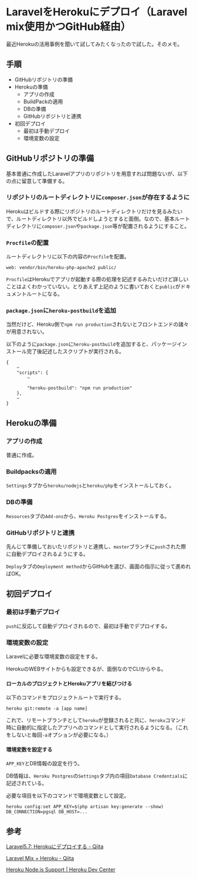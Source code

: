 # LaravelをHerokuにデプロイ（Laravel mix使用かつGitHub経由）


最近Herokuの活用事例を聞いて試してみたくなったので試した。そのメモ。

## 手順

+ GitHubリポジトリの準備
+ Herokuの準備
  + アプリの作成
  + BuildPackの適用
  + DBの準備
  + GitHubリポジトリと連携
+ 初回デプロイ
  + 最初は手動デプロイ
  + 環境変数の設定


## GitHubリポジトリの準備

基本普通に作成したLaravelアプリのリポジトリを用意すれば問題ないが、以下の点に留意して準備する。

### リポジトリのルートディレクトリに`composer.json`が存在するように

Herokuはビルドする際にリポジトリのルートディレクトリだけを見るみたいで、ルートディレクトリ以外でビルドしようとすると面倒。なので、基本ルートディレクトリに`composer.json`や`package.json`等が配置されるようにすること。

### `Procfile`の配置

ルートディレクトリに以下の内容の`Procfile`を配置。

```
web: vendor/bin/heroku-php-apache2 public/
```

`Procfile`はHerokuでアプリが起動する際の処理を記述するみたいだけど詳しいことはよくわかっていない。とりあえず上記のように書いておくと`public`がドキュメントルートになる。

### `package.json`に`heroku-postbuild`を追加

当然だけど、Heroku側で`npm run production`されないとフロントエンドの諸々が用意されない。

以下のように`package.json`に`heroku-postbuild`を追加すると、パッケージインストール完了後記述したスクリプトが実行される。

```
{
    ~
    "scripts": {
        ~

        "heroku-postbuild": "npm run production"
    },
    ~
}
```


## Herokuの準備

### アプリの作成

普通に作成。

### Buildpacksの適用

`Settings`タブから`heroku/nodejs`と`heroku/php`をインストールしておく。

### DBの準備

`Resources`タブの`Add-ons`から、`Heroku Postgres`をインストールする。

### GitHubリポジトリと連携

先んじて準備しておいたリポジトリと連携し、`master`ブランチに`push`された際に自動デプロイされるようにする。

`Deploy`タブの`Deployment method`からGitHubを選び、画面の指示に従って進めればOK。


## 初回デプロイ

### 最初は手動デプロイ

`push`に反応して自動デプロイされるので、最初は手動でデプロイする。

### 環境変数の設定

Laravelに必要な環境変数の設定をする。

HerokuのWEBサイトからも設定できるが、面倒なのでCLIからやる。

#### ローカルのプロジェクトとHerokuアプリを結びつける

以下のコマンドをプロジェクトルートで実行する。

```
heroku git:remote -a [app name]
```

これで、リモートブランチとして`heroku`が登録されると共に、`heroku`コマンド時に自動的に指定したアプリへのコマンドとして実行されるようになる。（これをしないと毎回`-a`オプションが必要になる。）

#### 環境変数を設定する

`APP_KEY`とDB情報の設定を行う。

DB情報は、`Heroku Postgres`の`Settings`タブ内の項目`Database Credentials`に記述されている。

必要な項目を以下のコマンドで環境変数として設定。

```
heroku config:set APP_KEY=$(php artisan key:generate --show) DB_CONNECTION=pgsql DB_HOST=...
```


## 参考

[Laravel5.7: Herokuにデプロイする - Qiita](https://qiita.com/sutara79/items/a173b969474d9f5afe1b)

[Laravel Mix + Heroku - Qiita](https://qiita.com/llhrkll/items/513c23008b2596089a00)

[Heroku Node.js Support | Heroku Dev Center](https://devcenter.heroku.com/articles/nodejs-support#heroku-specific-build-steps)
